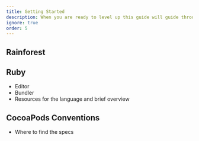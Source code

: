 ```yaml
---
title: Getting Started
description: When you are ready to level up this guide will guide through your first patch.
ignore: true
order: 5
---
```


## Rainforest

## Ruby

- Editor
- Bundler
- Resources for the language and brief overview

## CocoaPods Conventions

- Where to find the specs
